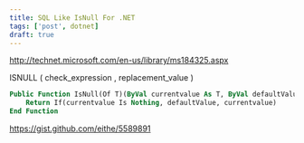 ```yaml
---
title: SQL Like IsNull For .NET
tags: ['post', dotnet]
draft: true
---
```


http://technet.microsoft.com/en-us/library/ms184325.aspx

ISNULL ( check_expression , replacement_value )

```vb
Public Function IsNull(Of T)(ByVal currentvalue As T, ByVal defaultValue As T) As T
    Return If(currentvalue Is Nothing, defaultValue, currentvalue)
End Function
``` 


https://gist.github.com/eithe/5589891
